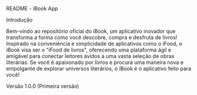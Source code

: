README - iBook App

Introdução

Bem-vindo ao repositório oficial do iBook, um aplicativo inovador que transforma a forma como você descobre, compra e desfruta de livros! Inspirado na conveniência e simplicidade de aplicativos como o iFood, o iBook visa ser o "iFood de livros", oferecendo uma plataforma ágil e amigável para conectar leitores ávidos a uma vasta seleção de obras literárias. Se você é apaixonado por livros e procura uma maneira nova e empolgante de explorar universos literários, o iBook é o aplicativo feito para você!

Versão
1.0.0 (Primeira versão)
